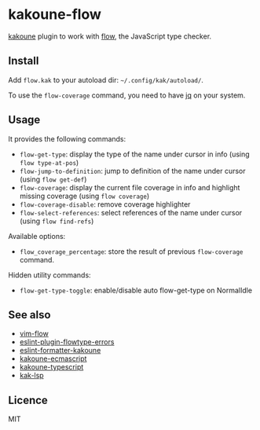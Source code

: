 # kakoune-flow

[kakoune](http://kakoune.org) plugin to work with [flow](https://flow.org/), the JavaScript type checker.

## Install

Add `flow.kak` to your autoload dir: `~/.config/kak/autoload/`.

To use the `flow-coverage` command, you need to have [jq](https://stedolan.github.io/jq/) on your system.

## Usage

It provides the following commands:

- `flow-get-type`: display the type of the name under cursor in info (using `flow type-at-pos`)
- `flow-jump-to-definition`: jump to definition of the name under cursor (using `flow get-def`)
- `flow-coverage`: display the current file coverage in info and highlight missing coverage (using `flow coverage`)
- `flow-coverage-disable`: remove coverage highlighter
- `flow-select-references`: select references of the name under cursor (using `flow find-refs`)

Available options:

- `flow_coverage_percentage`: store the result of previous `flow-coverage` command.

Hidden utility commands:

- `flow-get-type-toggle`: enable/disable auto flow-get-type on NormalIdle

## See also

- [vim-flow](https://github.com/flowtype/vim-flow)
- [eslint-plugin-flowtype-errors](https://github.com/amilajack/eslint-plugin-flowtype-errors)
- [eslint-formatter-kakoune](https://github.com/Delapouite/eslint-formatter-kakoune)
- [kakoune-ecmascript](https://github.com/Delapouite/kakoune-ecmascript)
- [kakoune-typescript](https://github.com/atomrc/kakoune-typescript)
- [kak-lsp](https://github.com/ul/kak-lsp)

## Licence

MIT

